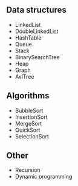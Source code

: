 ## Data structures
- LinkedList
- DoubleLinkedList
- HashTable
- Queue
- Stack
- BinarySearchTree
- Heap
- Graph
- AvlTree

## Algorithms
- BubbleSort
- InsertionSort
- MergeSort
- QuickSort
- SelectionSort

## Other
- Recursion
- Dynamic programming
